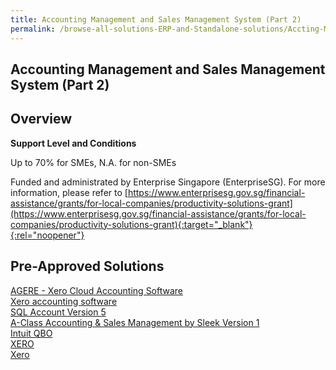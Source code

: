 ```yaml
---
title: Accounting Management and Sales Management System (Part 2)
permalink: /browse-all-solutions-ERP-and-Standalone-solutions/Accting-Mgmt-and-Sales-Mgmt-System--Part-2-
---
```


## Accounting Management and Sales Management System (Part 2)
## Overview

**Support Level and Conditions**

Up to 70% for SMEs, N.A. for non-SMEs

Funded and administrated by Enterprise Singapore (EnterpriseSG). For more information, please refer to [https://www.enterprisesg.gov.sg/financial-assistance/grants/for-local-companies/productivity-solutions-grant](https://www.enterprisesg.gov.sg/financial-assistance/grants/for-local-companies/productivity-solutions-grant){:target="_blank"}{:rel="noopener"}

## Pre-Approved Solutions

<a href='/productivity-solutions-grant/solutionrepo/solution1074' target='_blank'>AGERE - Xero Cloud Accounting Software </a><br>
<a href='/productivity-solutions-grant/solutionrepo/solution1162' target='_blank'>Xero accounting software</a><br>
<a href='/productivity-solutions-grant/solutionrepo/solution1434' target='_blank'>SQL Account Version 5</a><br>
<a href='/productivity-solutions-grant/solutionrepo/solution1574' target='_blank'>A-Class Accounting & Sales Management by Sleek Version 1</a><br>
<a href='/productivity-solutions-grant/solutionrepo/solution1693' target='_blank'>Intuit QBO</a><br>
<a href='/productivity-solutions-grant/solutionrepo/solution1759' target='_blank'>XERO</a><br>
<a href='/productivity-solutions-grant/solutionrepo/solution1764' target='_blank'>Xero</a><br>
